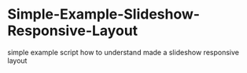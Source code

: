 Simple-Example-Slideshow-Responsive-Layout
==========================================

simple example script how to understand made a slideshow responsive layout
